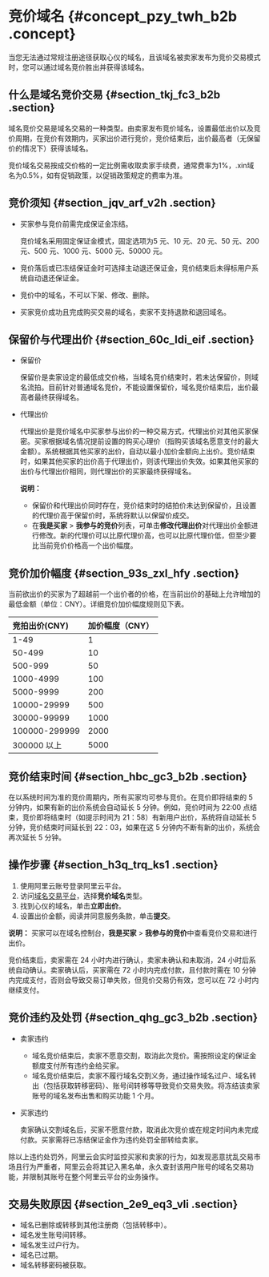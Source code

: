 # 竞价域名 {#concept_pzy_twh_b2b .concept}

当您无法通过常规注册途径获取心仪的域名，且该域名被卖家发布为竞价交易模式时，您可以通过域名竞价胜出并获得该域名。

## 什么是域名竞价交易 {#section_tkj_fc3_b2b .section}

域名竞价交易是域名交易的一种类型。由卖家发布竞价域名，设置最低出价以及竞价周期，在竞价有效期内，买家出价进行竞价，竞价结束后，出价最高者（无保留价的情况下）获得该域名。

竞价域名交易按成交价格的一定比例需收取卖家手续费，通常费率为1%，.xin域名为0.5%，如有促销政策，以促销政策规定的费率为准。

## 竞价须知 {#section_jqv_arf_v2h .section}

-   买家参与竞价前需完成保证金冻结。

    竞价域名采用固定保证金模式，固定选项为5 元、10 元、20 元、50 元、200 元、500 元、1000 元、5000 元、50000 元。

-   竞价落后或已冻结保证金时可选择主动退还保证金，竞价结束后未得标用户系统自动退还保证金。
-   竞价中的域名，不可以下架、修改、删除。
-   买家竞价成功且完成购买交易的域名，卖家不支持退款和退回域名。

## 保留价与代理出价 {#section_60c_ldi_eif .section}

-   保留价

    保留价是卖家设定的最低成交价格，当域名竞价结束时，若未达保留价，则域名流拍。目前针对普通域名竞价，不能设置保留价，域名竞价结束后，出价最高者最终获得域名。

-   代理出价

    代理出价是竞价域名中买家参与出价的一种交易方式，代理出价对其他买家保密。买家根据域名情况提前设置的购买心理价（指购买该域名愿意支付的最大金额）。系统根据其他买家的出价，自动以最小加价金额向上出价。竞价结束时，如果其他买家的出价高于代理出价，则该代理出价失效。如果其他买家的出价与代理出价相同，则代理出价的买家最终获得域名。

    **说明：** 

    -   保留价和代理出价同时存在，竞价结束时的结拍价未达到保留价，且设置的代理价高于保留价时，系统将默认以保留价成交。
    -   在**我是买家** \> **我参与的竞价**列表，可单击**修改代理出价**对代理出价金额进行修改。新的代理价可以比原代理价高，也可以比原代理价低，但至少要比当前竞价价格高一个出价幅度。


## 竞价加价幅度 {#section_93s_zxl_hfy .section}

当前欲出价的买家为了超越前一个出价者的价格，在当前出价的基础上允许增加的最低金额（单位：CNY）。详细竞价加价幅度规则见下表。

|竞拍出价\(CNY\)|加价幅度（CNY）|
|:----------|:--------|
|1-49|1|
|50-499|10|
|500-999|50|
|1000-4999|100|
|5000-9999|200|
|10000-29999|500|
|30000-99999|1000|
|100000-299999|2000|
|300000 以上|5000|

## 竞价结束时间 {#section_hbc_gc3_b2b .section}

在以系统时间为准的竞价周期内，所有买家均可参与竞价。在竞价即将结束的 5 分钟内，如果有新的出价系统会自动延长 5 分钟。例如，竞价时间为 22:00 点结束，竞价即将结束时（如提示时间为 21：58）有新用户出价，系统将自动延长 5 分钟，竞价结束时间延长到 22：03，如果在这 5 分钟内不断有新的出价，系统会再次延长 5 分钟。

## 操作步骤 {#section_h3q_trq_ks1 .section}

1.  使用阿里云账号登录阿里云平台。
2.  访问[域名交易平台](https://mi.aliyun.com/)，选择**竞价域名**类型。
3.  找到心仪的域名，单击**立即出价**。
4.  设置出价金额，阅读并同意服务条款，单击**提交**。

**说明：** 买家可以在域名控制台，**我是买家** \> **我参与的竞价**中查看竞价交易和进行出价。

竞价结束后，卖家需在 24 小时内进行确认，卖家未确认和未取消，24 小时后系统自动确认。卖家确认后，买家需在 72 小时内完成付款，且付款时需在 10 分钟内完成支付，否则会导致交易订单失败，但竞价交易仍有效，您可以在 72 小时内继续支付。

## 竞价违约及处罚 {#section_qhg_gc3_b2b .section}

-   卖家违约
    -   域名竞价结束后，卖家不愿意交割，取消此次竞价。需按照设定的保证金额度支付所有违约金给买家。
    -   域名竞价结束后，卖家不履行域名交割义务，通过操作域名过户、域名转出（包括获取转移密码）、账号间转移等导致竞价交易失败。将冻结该卖家账号的域名发布出售和购买功能 1 个月。
-   买家违约

    卖家确认交割域名后，买家不愿意付款，取消此次竞价或在规定时间内未完成付款。买家需将已冻结保证金作为违约处罚全部转给卖家。


除以上违约处罚外，阿里云会实时监控买家和卖家的行为，如发现恶意扰乱交易市场且行为严重者，阿里云会将其记入黑名单，永久查封该用户账号的域名交易功能，并限制其账号在整个阿里云平台的业务操作。

## 交易失败原因 {#section_2e9_eq3_vli .section}

-   域名已删除或转移到其他注册商（包括转移中）。
-   域名发生账号间转移。
-   域名发生过户行为。
-   域名已过期。
-   域名转移密码被获取。

